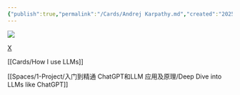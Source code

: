 ```yaml
---
{"publish":true,"permalink":"/Cards/Andrej Karpathy.md","created":"2025-03-31","modified":"2025-03-31","published":"2025-07-29T23:04:10.230+08:00","cssclasses":""}
---
```



![](https://pub-pic.oldwinter.top/2025/03/a326a01b3093cf50aeddcd4ade2b5580.png)


[X](https://x.com/karpathy/status/1886192184808149383)

[[Cards/How I use LLMs]]

[[Spaces/1-Project/入门到精通 ChatGPT和LLM 应用及原理/Deep Dive into LLMs like ChatGPT]]

